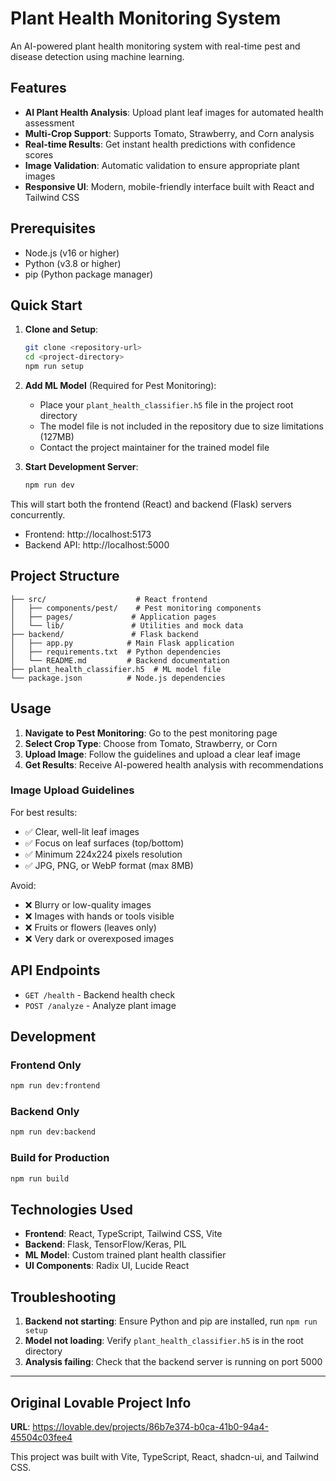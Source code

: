 # Plant Health Monitoring System

An AI-powered plant health monitoring system with real-time pest and disease detection using machine learning.

## Features

- **AI Plant Health Analysis**: Upload plant leaf images for automated health assessment
- **Multi-Crop Support**: Supports Tomato, Strawberry, and Corn analysis
- **Real-time Results**: Get instant health predictions with confidence scores
- **Image Validation**: Automatic validation to ensure appropriate plant images
- **Responsive UI**: Modern, mobile-friendly interface built with React and Tailwind CSS

## Prerequisites

- Node.js (v16 or higher)
- Python (v3.8 or higher)
- pip (Python package manager)

## Quick Start

1. **Clone and Setup**:
   ```bash
   git clone <repository-url>
   cd <project-directory>
   npm run setup
   ```

2. **Add ML Model** (Required for Pest Monitoring):
   - Place your `plant_health_classifier.h5` file in the project root directory
   - The model file is not included in the repository due to size limitations (127MB)
   - Contact the project maintainer for the trained model file

3. **Start Development Server**:
   ```bash
   npm run dev
   ```

This will start both the frontend (React) and backend (Flask) servers concurrently.

- Frontend: http://localhost:5173
- Backend API: http://localhost:5000

## Project Structure

```
├── src/                    # React frontend
│   ├── components/pest/    # Pest monitoring components
│   ├── pages/             # Application pages
│   └── lib/               # Utilities and mock data
├── backend/               # Flask backend
│   ├── app.py            # Main Flask application
│   ├── requirements.txt  # Python dependencies
│   └── README.md         # Backend documentation
├── plant_health_classifier.h5  # ML model file
└── package.json          # Node.js dependencies
```

## Usage

1. **Navigate to Pest Monitoring**: Go to the pest monitoring page
2. **Select Crop Type**: Choose from Tomato, Strawberry, or Corn
3. **Upload Image**: Follow the guidelines and upload a clear leaf image
4. **Get Results**: Receive AI-powered health analysis with recommendations

### Image Upload Guidelines

For best results:
- ✅ Clear, well-lit leaf images
- ✅ Focus on leaf surfaces (top/bottom)
- ✅ Minimum 224x224 pixels resolution
- ✅ JPG, PNG, or WebP format (max 8MB)

Avoid:
- ❌ Blurry or low-quality images
- ❌ Images with hands or tools visible
- ❌ Fruits or flowers (leaves only)
- ❌ Very dark or overexposed images

## API Endpoints

- `GET /health` - Backend health check
- `POST /analyze` - Analyze plant image

## Development

### Frontend Only
```bash
npm run dev:frontend
```

### Backend Only
```bash
npm run dev:backend
```

### Build for Production
```bash
npm run build
```

## Technologies Used

- **Frontend**: React, TypeScript, Tailwind CSS, Vite
- **Backend**: Flask, TensorFlow/Keras, PIL
- **ML Model**: Custom trained plant health classifier
- **UI Components**: Radix UI, Lucide React

## Troubleshooting

1. **Backend not starting**: Ensure Python and pip are installed, run `npm run setup`
2. **Model not loading**: Verify `plant_health_classifier.h5` is in the root directory
3. **Analysis failing**: Check that the backend server is running on port 5000

---

## Original Lovable Project Info

**URL**: https://lovable.dev/projects/86b7e374-b0ca-41b0-94a4-45504c03fee4

This project was built with Vite, TypeScript, React, shadcn-ui, and Tailwind CSS.